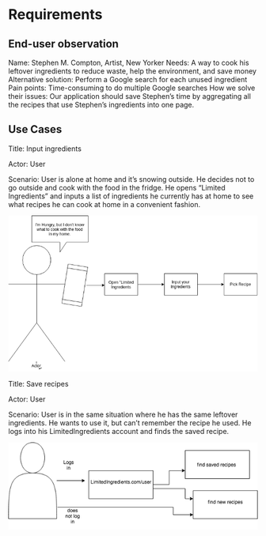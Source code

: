 # Requirements

## End-user observation

Name: Stephen M. Compton, Artist, New Yorker
Needs: A way to cook his leftover ingredients to reduce waste, help the environment, and save money
Alternative solution: Perform a Google search for each unused ingredient
Pain points: Time-consuming to do multiple Google searches
How we solve their issues: Our application should save Stephen’s time by aggregating all the recipes that use Stephen’s ingredients into one page. 

## Use Cases

<p>Title: Input ingredients </p>
<p>Actor: User </p>
<p>Scenario: User is alone at home and it’s snowing outside. He decides not to go outside and cook with the food in the fridge. He opens “Limited Ingredients” and inputs a list of ingredients he currently has at home to see what recipes he can cook at home in a convenient fashion.</p>
 
![Image of Input Ingredients use case](https://github.com/nyu-software-engineering/limited-ingredients/blob/master/use-case.png)

<p>Title: Save recipes </p>
<p>Actor: User</p>
<p>Scenario: User is in the same situation where he has the same leftover ingredients. He wants to use it, but can’t remember the recipe he used. He logs into his LimitedIngredients account and finds the saved recipe.</p>

![Image of Input Ingredients use case](https://github.com/nyu-software-engineering/limited-ingredients/blob/master/UseCase2.png)



